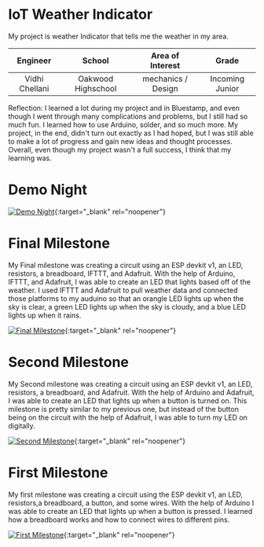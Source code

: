 ﻿# IoT Weather Indicator
 My project is weather Indicator that tells me the weather in my area.

| **Engineer** | **School** | **Area of Interest** | **Grade** |
|:--:|:--:|:--:|:--:|
| Vidhi Chellani | Oakwood Highschool | mechanics / Design | Incoming Junior 

Reflection:
I learned a lot during my project and in Bluestamp, and even though I went through many complications and problems, but I still had so much fun. I learned how to use Arduino, solder, and so much more. My project, in the end, didn't turn out exactly as I had hoped, but I was still able to make a lot of progress and gain new ideas and thought processes. Overall, even though my project wasn't a full success, I think that my learning was.
# Demo Night

[![Demo Night](https://user-images.githubusercontent.com/86121528/124654160-115ea800-de53-11eb-97b8-82bd00ed6356.png)](https://youtu.be/RbgkOBznEU0 "Demo Night"){:target="_blank" rel="noopener"}
  
# Final Milestone

My Final milestone was creating a circuit using an ESP devkit v1, an LED, resistors, a breadboard, IFTTT, and Adafruit. With the help of Arduino, IFTTT, and Adafruit, I was able to create an LED that lights based off of the weather. I used IFTTT and Adafruit to pull weather data and connected those platforms to my auduino so that an orangle LED lights up when the sky is clear, a green LED lights up when the sky is cloudy, and a blue LED lights up when it rains. 

[![Final Milestone](https://user-images.githubusercontent.com/86121528/124652673-3c47fc80-de51-11eb-854a-e63c365d0074.png)](https://youtu.be/Clkozy3Gkfs "Final Milestone"){:target="_blank" rel="noopener"}

# Second Milestone

My Second milestone was creating a circuit using an ESP devkit v1, an LED, resistors, a breadboard, and Adafruit. With the help of Arduino and Adafruit, I was able to create an LED that lights up when a button is turned on. This milestone is pretty similar to my previous one, but instead of the button being on the circuit with the help of Adafruit, I was able to turn my LED on digitally.

[![Second Milestone](https://user-images.githubusercontent.com/86121528/124649418-541d8180-de4d-11eb-931b-9d46a7868e7e.png)](https://youtu.be/yU6LR78tUIo "Second Milestone"){:target="_blank" rel="noopener"}

# First Milestone
  
My first milestone was creating a circuit using the ESP devkit v1, an LED, resistors,a breadboard, a button, and some wires. With the help of Arduino I was able to create an LED that lights up when a button is pressed. I learned how a breadboard works and how to connect wires to different pins.

[![First Milestone](https://user-images.githubusercontent.com/86121528/123469458-eac58500-d5a7-11eb-92cb-002482bc4159.png)](https://youtu.be/cwuy_r24nb8 "First Milestone"){:target="_blank" rel="noopener"}
